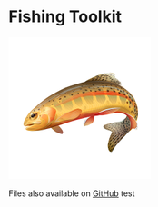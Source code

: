 # Fishing Toolkit

![Get 'em!](/img/icon.png)

Files also available on [GitHub](https://github.com/EvolvingSysadmin/Fishing-Toolkit)
test
